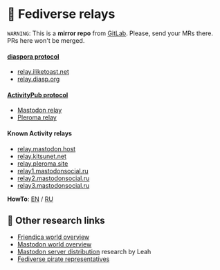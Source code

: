 
# :ocean: Fediverse relays

`WARNING`: This is a __mirror repo__ from [GitLab](https://gitlab.com/distributopia/fediverse-relays). Please, send your MRs there. PRs here won't be merged.

#### [diaspora protocol](#diaspora-protocol)
* [relay.iliketoast.net](https://relay.iliketoast.net)
* [relay.diasp.org](https://relay.diasp.org/)

#### [ActivityPub protocol](#activitypub-protocol)
* [Mastodon relay](https://source.joinmastodon.org/mastodon/pub-relay)
* [Pleroma relay](https://git.pleroma.social/pleroma/relay)

#### Known Activity relays
* [relay.mastodon.host](https://relay.mastodon.host)
* [relay.kitsunet.net](https://relay.kitsunet.net)
* [relay.pleroma.site](https://relay.pleroma.site)
* [relay1.mastodonsocial.ru](https://relay1.mastodonsocial.ru)
* [relay2.mastodonsocial.ru](https://relay2.mastodonsocial.ru)
* [relay3.mastodonsocial.ru](https://relay3.mastodonsocial.ru)

**HowTo**: [EN](https://pleroma.site/objects/d1467990-9e4a-47cd-a43a-376377b2a009) / [RU](https://mastodonsocial.ru/@rf/101092489454309134)

## 🌟 Other research links
- [Friendica world overview](https://gitlab.com/distributopia/friendica-world-overview)
- [Mastodon world overview](https://gitlab.com/distributopia/masto-world-overview)
- [Mastodon server distribution](https://chaos.social/@leah/99837391793032137) research by Leah
- [Fediverse pirate representatives](https://gitlab.com/distributopia/caramba)
